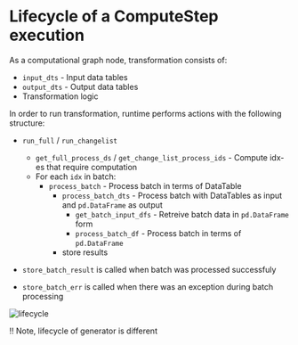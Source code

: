 # Lifecycle of a ComputeStep execution

As a computational graph node, transformation consists of:

* `input_dts` - Input data tables
* `output_dts` - Output data tables
* Transformation logic

In order to run transformation, runtime performs actions with the following
structure:

* `run_full` / `run_changelist`
    * `get_full_process_ds` / `get_change_list_process_ids` - Compute idx-es
      that require computation
    * For each `idx` in batch:
        * `process_batch` - Process batch in terms of DataTable
            * `process_batch_dts` - Process batch with DataTables as input and
              `pd.DataFrame` as output
                * `get_batch_input_dfs` - Retreive batch data in `pd.DataFrame`
                  form
                * `process_batch_df` - Process batch in terms of `pd.DataFrame`
            * store results

* `store_batch_result` is called when batch was processed successfuly
* `store_batch_err` is called when there was an exception during batch
  processing

![lifecycle](transformation-lifecycle.png)

!! Note, lifecycle of generator is different
